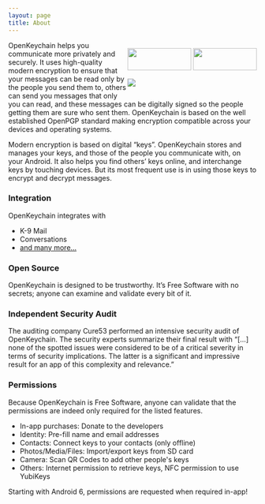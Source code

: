 ```yaml
---
layout: page
title: About
---
```


<div style="float: right;">
<p style="float: right;"><a href="https://f-droid.org/app/org.sufficientlysecure.keychain"><img src="{{ site.url }}/public/images/fdroid.png" width="129" height="45" /></a>
<a href="https://play.google.com/store/apps/details?id=org.sufficientlysecure.keychain"><img src="{{ site.url }}/public/images/google_play.png" width="129" height="45" /></a></p>
<p><img src="{{ site.url }}/public/images/screen1.png" /></p>
</div>

OpenKeychain helps you communicate more privately and securely. It uses high-quality modern encryption to ensure that your messages can be read only by the people you send them to, others can send you messages that only you can read, and these messages can be digitally signed so the people getting them are sure who sent them. OpenKeychain is based on the well established OpenPGP standard making encryption compatible across your devices and operating systems.

Modern encryption is based on digital “keys”. OpenKeychain stores and manages your keys, and those of the people you communicate with, on your Android. It also helps you find others’ keys online, and interchange keys by touching devices. But its most frequent use is in using those keys to encrypt and decrypt messages.

### Integration

OpenKeychain integrates with

  * K-9 Mail
  * Conversations
  * [and many more…](https://www.openkeychain.org/apps/)

### Open Source

OpenKeychain is designed to be trustworthy. It’s Free Software with no secrets; anyone can examine and validate every bit of it.

### Independent Security Audit

The auditing company Cure53 performed an intensive security audit of OpenKeychain. The security experts summarize their final result with “[...] none of the spotted issues were considered to be of a critical severity in terms of security implications. The latter is a significant and impressive result for an app of this complexity and relevance.”

### Permissions

Because OpenKeychain is Free Software, anyone can validate that the permissions are indeed only required for the listed features.

  * In-app purchases: Donate to the developers
  * Identity: Pre-fill name and email addresses
  * Contacts: Connect keys to your contacts (only offline)
  * Photos/Media/Files: Import/export keys from SD card
  * Camera: Scan QR Codes to add other people's keys
  * Others: Internet permission to retrieve keys, NFC permission to use YubiKeys

Starting with Android 6, permissions are requested when required in-app!
